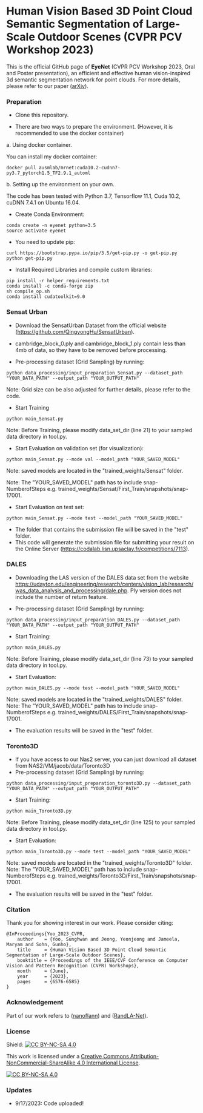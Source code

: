 # Human Vision Based 3D Point Cloud Semantic Segmentation of Large-Scale Outdoor Scenes (CVPR PCV Workshop 2023)

This is the official GitHub page of **EyeNet** (CVPR PCV Workshop 2023, Oral and Poster presentation), an efficient and effective human vision-inspired 3d semantic segmentation network for point clouds. For more details, please refer to our paper ([arXiv](https://arxiv.org/abs/1904.08889)).

### Preparation

- Clone this repository.

- There are two ways to prepare the environment. (However, it is recommended to use the docker container)

a. Using docker container.

You can install my docker container:

```
docker pull ausmlab/mrnet:cuda10.2-cudnn7-py3.7_pytorch1.5_TF2.9.1_automl
```

b. Setting up the environment on your own.

The code has been tested with Python 3.7, Tensorflow 11.1, Cuda 10.2, cuDNN 7.4.1 on Ubuntu 16.04.



- Create Conda Environment:

```
conda create -n eyenet python=3.5
source activate eyenet
```

- You need to update pip:

```
curl https://bootstrap.pypa.io/pip/3.5/get-pip.py -o get-pip.py
python get-pip.py
```

- Install Required Libraries and compile custom libraries:

```
pip install -r helper_requirements.txt
conda install -c conda-forge zip
sh compile_op.sh
conda install cudatoolkit=9.0
```

### Sensat Urban

- Download the SensatUrban Dataset from the official website (https://github.com/QingyongHu/SensatUrban).

- cambridge_block_0.ply and cambridge_block_1.ply contain less than 4mb of data, so they have to be removed before processing.

- Pre-processing dataset (Grid Sampling) by running:
```
python data_processing/input_preparation_Sensat.py --dataset_path "YOUR_DATA_PATH" --output_path "YOUR_OUTPUT_PATH"
```
Note: Grid size can be also adjusted for further details, please refer to the code.

- Start Training

```
python main_Sensat.py
```

Note: Before Training, please modify data_set_dir (line 21) to your sampled data directory in tool.py.


- Start Evaluation on validation set (for visualization):

```
python main_Sensat.py --mode val --model_path "YOUR_SAVED_MODEL"
```

Note: saved models are located in the "trained_weights/Sensat" folder.

Note: The "YOUR_SAVED_MODEL" path has to include snap-NumberofSteps e.g. trained_weights/Sensat/First_Train/snapshots/snap-17001.


- Start Evaluation on test set:

```
python main_Sensat.py --mode test --model_path "YOUR_SAVED_MODEL"
```

- The folder that contains the submission file will be saved in the "test" folder.
- This code will generate the submission file for submitting your result on the Online Server (https://codalab.lisn.upsaclay.fr/competitions/7113).



### DALES
- Downloading the LAS version of the DALES data set from the website https://udayton.edu/engineering/research/centers/vision_lab/research/was_data_analysis_and_processing/dale.php. Ply version does not include the number of return feature.

- Pre-processing dataset (Grid Sampling) by running:

```
python data_processing/input_preparation_DALES.py --dataset_path "YOUR_DATA_PATH" --output_path "YOUR_OUTPUT_PATH"
```


- Start Training:

```
python main_DALES.py
```
Note: Before Training, please modify data_set_dir (line 73) to your sampled data directory in tool.py.


- Start Evaluation:
```
python main_DALES.py --mode test --model_path "YOUR_SAVED_MODEL"
```
Note: saved models are located in the "trained_weights/DALES" folder.
Note: The "YOUR_SAVED_MODEL" path has to include snap-NumberofSteps e.g. trained_weights/DALES/First_Train/snapshots/snap-17001.

- The evaluation results will be saved in the "test" folder.


### Toronto3D
- If you have access to our Nas2 server, you can just download all dataset from NAS2/VM/jacob/data/Toronto3D
- Pre-processing dataset (Grid Sampling) by running:
```
python data_processing/input_preparation_toronto3D.py --dataset_path "YOUR_DATA_PATH" --output_path "YOUR_OUTPUT_PATH"
```

- Start Training:

```
python main_Toronto3D.py
```
Note: Before Training, please modify data_set_dir (line 125) to your sampled data directory in tool.py.


- Start Evaluation:
```
python main_Toronto3D.py --mode test --model_path "YOUR_SAVED_MODEL"
```
Note: saved models are located in the "trained_weights/Toronto3D" folder.
Note: The "YOUR_SAVED_MODEL" path has to include snap-NumberofSteps e.g. trained_weights/Toronto3D/First_Train/snapshots/snap-17001.

- The evaluation results will be saved in the "test" folder.

### Citation
Thank you for showing interest in our work. Please consider citing:
```
@InProceedings{Yoo_2023_CVPR,
    author    = {Yoo, Sunghwan and Jeong, Yeonjeong and Jameela, Maryam and Sohn, Gunho},
    title     = {Human Vision Based 3D Point Cloud Semantic Segmentation of Large-Scale Outdoor Scenes},
    booktitle = {Proceedings of the IEEE/CVF Conference on Computer Vision and Pattern Recognition (CVPR) Workshops},
    month     = {June},
    year      = {2023},
    pages     = {6576-6585}
}
```


### Acknowledgement
Part of our work refers to ([nanoflann](https://github.com/jlblancoc/nanoflann)) and ([RandLA-Net](https://github.com/QingyongHu/RandLA-Net)).


### License
Shield: [![CC BY-NC-SA 4.0][cc-by-nc-sa-shield]][cc-by-nc-sa]

This work is licensed under a
[Creative Commons Attribution-NonCommercial-ShareAlike 4.0 International License][cc-by-nc-sa].

[![CC BY-NC-SA 4.0][cc-by-nc-sa-image]][cc-by-nc-sa]

[cc-by-nc-sa]: http://creativecommons.org/licenses/by-nc-sa/4.0/
[cc-by-nc-sa-image]: https://licensebuttons.net/l/by-nc-sa/4.0/88x31.png
[cc-by-nc-sa-shield]: https://img.shields.io/badge/License-CC%20BY--NC--SA%204.0-lightgrey.svg


### Updates
* 9/17/2023: Code uploaded!

